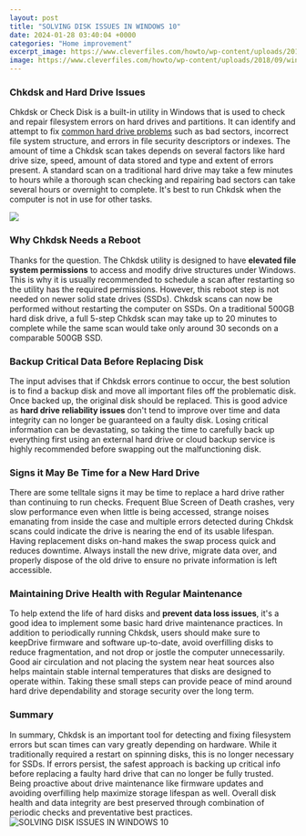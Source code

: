 ```yaml
---
layout: post
title: "SOLVING DISK ISSUES IN WINDOWS 10"
date: 2024-01-28 03:40:04 +0000
categories: "Home improvement"
excerpt_image: https://www.cleverfiles.com/howto/wp-content/uploads/2018/09/win10_100_disk_usage3.png
image: https://www.cleverfiles.com/howto/wp-content/uploads/2018/09/win10_100_disk_usage3.png
---
```


### Chkdsk and Hard Drive Issues  
Chkdsk or Check Disk is a built-in utility in Windows that is used to check and repair filesystem errors on hard drives and partitions. It can identify and attempt to fix [common hard drive problems](https://store.fi.io.vn/chihuahua-witch-dog-lovers-halloween-gift4268-t-shirt) such as bad sectors, incorrect file system structure, and errors in file security descriptors or indexes. The amount of time a Chkdsk scan takes depends on several factors like hard drive size, speed, amount of data stored and type and extent of errors present. A standard scan on a traditional hard drive may take a few minutes to hours while a thorough scan checking and repairing bad sectors can take several hours or overnight to complete. It's best to run Chkdsk when the computer is not in use for other tasks. 

![](https://i.ytimg.com/vi/lIz6i3NsvDg/maxresdefault.jpg)
### Why Chkdsk Needs a Reboot  
Thanks for the question. The Chkdsk utility is designed to have **elevated file system permissions** to access and modify drive structures under Windows. This is why it is usually recommended to schedule a scan after restarting so the utility has the required permissions. However, this reboot step is not needed on newer solid state drives (SSDs). Chkdsk scans can now be performed without restarting the computer on SSDs. On a traditional 500GB hard disk drive, a full 5-step Chkdsk scan may take up to 20 minutes to complete while the same scan would take only around 30 seconds on a comparable 500GB SSD.
### Backup Critical Data Before Replacing Disk
The input advises that if Chkdsk errors continue to occur, the best solution is to find a backup disk and move all important files off the problematic disk. Once backed up, the original disk should be replaced. This is good advice as **hard drive reliability issues** don't tend to improve over time and data integrity can no longer be guaranteed on a faulty disk. Losing critical information can be devastating, so taking the time to carefully back up everything first using an external hard drive or cloud backup service is highly recommended before swapping out the malfunctioning disk. 
### Signs it May Be Time for a New Hard Drive
There are some telltale signs it may be time to replace a hard drive rather than continuing to run checks. Frequent Blue Screen of Death crashes, very slow performance even when little is being accessed, strange noises emanating from inside the case and multiple errors detected during Chkdsk scans could indicate the drive is nearing the end of its usable lifespan. Having replacement disks on-hand makes the swap process quick and reduces downtime. Always install the new drive, migrate data over, and properly dispose of the old drive to ensure no private information is left accessible.
### Maintaining Drive Health with Regular Maintenance 
To help extend the life of hard disks and **prevent data loss issues**, it's a good idea to implement some basic hard drive maintenance practices. In addition to periodically running Chkdsk, users should make sure to keepDrive firmware and software up-to-date, avoid overfilling disks to reduce fragmentation, and not drop or jostle the computer unnecessarily. Good air circulation and not placing the system near heat sources also helps maintain stable internal temperatures that disks are designed to operate within. Taking these small steps can provide peace of mind around hard drive dependability and storage security over the long term.
### Summary 
In summary, Chkdsk is an important tool for detecting and fixing filesystem errors but scan times can vary greatly depending on hardware. While it traditionally required a restart on spinning disks, this is no longer necessary for SSDs. If errors persist, the safest approach is backing up critical info before replacing a faulty hard drive that can no longer be fully trusted. Being proactive about drive maintenance like firmware updates and avoiding overfilling help maximize storage lifespan as well. Overall disk health and data integrity are best preserved through combination of periodic checks and preventative best practices.
![SOLVING DISK ISSUES IN WINDOWS 10](https://www.cleverfiles.com/howto/wp-content/uploads/2018/09/win10_100_disk_usage3.png)